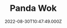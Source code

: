 ---
date: 2022-08-30T10:47:49.000Z
title: Panda Wok
latitude: 46.64813803470784
longitude: -0.21949975087035178
category: checkin
---